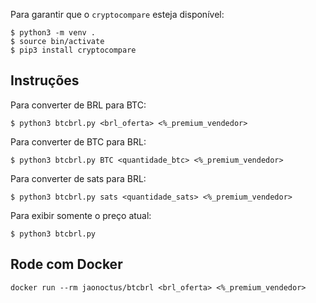 Para garantir que o `cryptocompare` esteja disponível:

```
$ python3 -m venv .
$ source bin/activate
$ pip3 install cryptocompare
```

## Instruções
Para converter de BRL para BTC:
```
$ python3 btcbrl.py <brl_oferta> <%_premium_vendedor>
```
Para converter de BTC para BRL:
```
$ python3 btcbrl.py BTC <quantidade_btc> <%_premium_vendedor>
```
Para converter de sats para BRL:
```
$ python3 btcbrl.py sats <quantidade_sats> <%_premium_vendedor>
```
Para exibir somente o preço atual:
```
$ python3 btcbrl.py
```
## Rode com Docker

```
docker run --rm jaonoctus/btcbrl <brl_oferta> <%_premium_vendedor>
```

